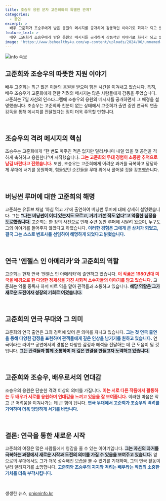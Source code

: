 ```yaml
---
title: 조승우 응원 문자 고준희와의 특별한 관계?
categories:
  - 공연
excerpt: >
  배우 고준희가 조승우에게 받은 응원의 메시지를 공개하며 감동적인 이야기로 화제가 되고 있다. 조승우는 고준희의 첫 연극 무대에 대해 힘을 불어넣으며, 그간의 어려움을 극복하길 응원했다. 과거 버닝썬 루머로 힘들었던 경험을 털어놓은 고준희의 진솔한 이야기에도 이목이 집중되고 있다.
feature_text: >
  배우 고준희가 조승우에게 받은 응원의 메시지를 공개하며 감동적인 이야기로 화제가 되고 있다. 조승우는 고준희의 첫 연극 무대에 대해 힘을 불어넣으며, 그간의 어려움을 극복하길 응원했다. 과거 버닝썬 루머로 힘들었던 경험을 털어놓은 고준희의 진솔한 이야기에도 이목이 집중되고 있다.
image: 'https://www.behealthy4u.com/wp-content/uploads/2024/06/unnamed-file.png'
---
```


<p><img src="https://www.behealthy4u.com/wp-content/uploads/2024/06/unnamed-file.png" alt="info 속보" /></p>

<h2 data-ke-size="size26">고준희와 조승우의 따뜻한 지원 이야기</h2>

<p data-ke-size="size16">배우 고준희는 최근 많은 이들의 응원을 받으며 힘든 시간을 이겨내고 있습니다. 특히, 배우 조승우가 고준희에게 전한 격려의 메시지는 많은 사람들에게 감동을 주었습니다. 고준희는 7일 자신의 인스타그램에 조승우의 응원의 메시지를 공개하면서 그 배경을 설명했습니다. 조승우는 고준희와 친분이 없는 상태에서 고준희가 출연 중인 연극의 연출 감독을 통해 메시지를 전달했다는 점이 더욱 주목할 만합니다.</p>

<p data-ke-size="size16">&nbsp;</p>

<h2 data-ke-size="size26">조승우의 격려 메시지의 핵심</h2>

<p data-ke-size="size16">조승우는 고준희에게 “한 번도 마주친 적은 없지만 멀리서나마 내일 있을 첫 공연을 격하게 축하하고 응원한다”며 시작했습니다. <b><span style="color: #ee2323;">그는 고준희의 무대 경험이 소중한 추억으로 남길 바란다고 전했습니다.</span></b> 또한, 조승우는 고준희에게 어려운 과거를 극복하고 당당하게 무대에 서기를 응원하며, 힘들었던 순간들을 무대 위에서 풀어낼 것을 강조했습니다.</p>

<p data-ke-size="size16">&nbsp;</p>

<h2 data-ke-size="size26">버닝썬 루머에 대한 고준희의 해명</h2>

<p data-ke-size="size16">고준희는 유튜브 채널 ‘아침 먹고 가’에 출연하여 버닝썬 루머에 대해 상세히 설명했습니다. 그는 <b><span style="background-color: #21538527;">“나는 버닝썬이 어디 있는지도 모르고, 거기 가본 적도 없다”고 억울한 심정을 토로했습니다.</span></b> 고준희는 한 장의 사진으로 인해 수년 동안 루머에 시달려 왔으며, 누구도 그의 이야기를 들어주지 않았다고 하였습니다. <b><span style="color: #1a5490;">이러한 경험은 그에게 큰 상처가 되었고, 결국 그는 스스로 변호사를 선임하여 해명하게 되었다고 밝혔습니다.</span></b></p>

<p data-ke-size="size16">&nbsp;</p>

<h2 data-ke-size="size26">연극 '엔젤스 인 아메리카'와 고준희의 역할</h2>

<p data-ke-size="size16">고준희는 현재 연극 ‘엔젤스 인 아메리카’에 출연하고 있습니다. <b><span style="color: #ee2323;">이 작품은 1980년대 미국을 배경으로 한 다양한 정체성을 가진 사회적 소수자들의 이야기를 담고 있습니다.</span></b> 고준희는 약물 중독자 하퍼 피트 역을 맡아 관객들과 소통하고 있습니다. <b><span style="background-color: #21538527;">해당 역할은 그가 새로운 도전이자 성장의 기회로 여겼습니다.</span></b></p>

<p data-ke-size="size16">&nbsp;</p>

<h2 data-ke-size="size26">고준희의 연극 무대와 그 의미</h2>

<p data-ke-size="size16">고준희의 연극 출연은 그의 경력에 있어 큰 의미를 지니고 있습니다. <b><span style="color: #1a5490;">그는 첫 연극 출연을 통해 다양한 감정을 표현하며 관객들에게 깊은 인상을 남기기를 원하고 있습니다.</span></b> 연극이라는 라이브 공연에서의 경험은 다양한 감정과 해석을 전달하는 데 큰 도움이 될 것입니다. <b><span style="background-color: #21538527;">그는 관객들과 함께 소통하며 더 깊은 연결을 만들고자 노력하고 있습니다.</span></b></p>

<p data-ke-size="size16">&nbsp;</p>

<h2 data-ke-size="size26">고준희와 조승우, 배우로서의 연대감</h2>

<p data-ke-size="size16">조승우의 응원은 단순한 격려 이상의 의미를 가집니다. <b><span style="color: #ee2323;">이는 서로 다른 작품에서 활동하는 두 배우가 서로를 응원하며 연대감을 느끼고 있음을 잘 보여줍니다.</span></b> 이러한 마음은 작고 큰 어려움을 이겨나가는 데 큰 힘이 됩니다. <b><span style="color: #1a5490;">연극 무대에서 고준희가 조승우의 격려를 기억하며 더욱 당당하게 서기를 바랍니다.</span></b></p>

<p data-ke-size="size16">&nbsp;</p>

<h2 data-ke-size="size26">결론: 연극을 통한 새로운 시작</h2>

<p data-ke-size="size16">고준희의 여정은 많은 사람들에게 영감을 줄 수 있는 이야기입니다. <b><span style="background-color: #21538527;">그는 자신의 과거를 극복하는 과정에서 새로운 시작과 도전의 의미를 가질 수 있음을 보여주고 있습니다.</span></b> 앞으로의 무대에서도 그가 더욱 성숙해진 모습을 볼 수 있기를 기대하며, 그의 연극 활동이 널리 알려지기를 소망합니다. <b><span style="color: #1a5490;">고준희와 조승우의 지지와 격려는 배우라는 직업의 소중한 가치를 더욱 부각시킵니다.</span></b></p>

<p data-ke-size="size16">&nbsp;</p>
생생한 뉴스, <a href="https://onioninfo.kr" rel="dofollow">onioninfo.kr</a>


